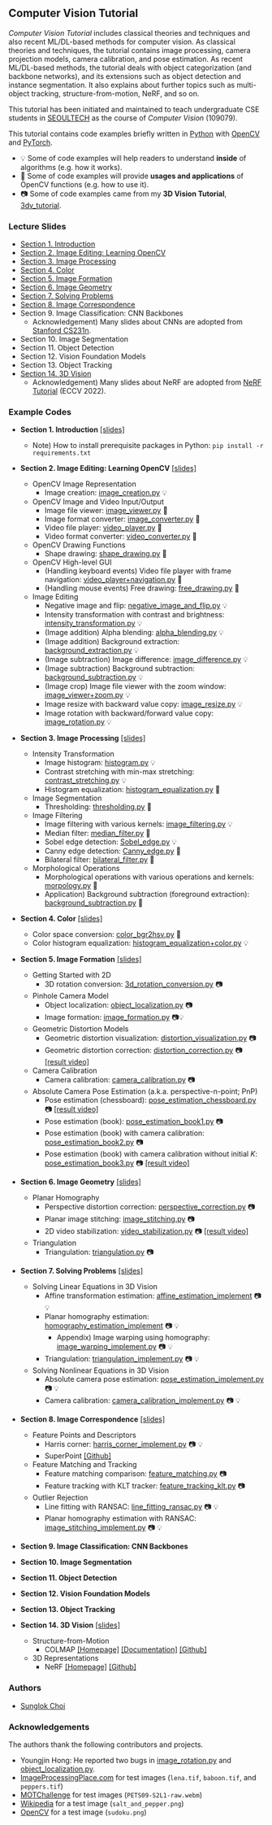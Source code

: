 ## Computer Vision Tutorial

_Computer Vision Tutorial_ includes classical theories and techniques and also recent ML/DL-based methods for computer vision. As classical theories and techniques, the tutorial contains image processing, camera projection models, camera calibration, and pose estimation. As recent ML/DL-based methods, the tutorial deals with object categorization (and backbone networks), and its extensions such as object detection and instance segmentation. It also explains about further topics such as multi-object tracking, structure-from-motion, NeRF, and so on.

This tutorial has been initiated and maintained to teach undergraduate CSE students in [SEOULTECH](https://en.seoultech.ac.kr/) as the course of _Computer Vision_ (109079).

This tutorial contains code examples briefly written in [Python](https://python.org/) with [OpenCV](https://opencv.org/) and [PyTorch](https://pytorch.org/).
* :bulb: Some of code examples will help readers to understand **inside** of algorithms (e.g. how it works).
* :wrench: Some of code examples will provide **usages and applications** of OpenCV functions (e.g. how to use it).
* :camera: Some of code examples came from my **3D Vision Tutorial**, [3dv_tutorial](https://github.com/mint-lab/3dv_tutorial).



### Lecture Slides
* [Section 1. Introduction](https://github.com/mint-lab/cv_tutorial/blob/master/slides/01_introduction.pdf)
* [Section 2. Image Editing: Learning OpenCV](https://github.com/mint-lab/cv_tutorial/blob/master/slides/02_image_editing.pdf)
* [Section 3. Image Processing](https://github.com/mint-lab/cv_tutorial/blob/master/slides/03_image_processing.pdf)
* [Section 4. Color](https://github.com/mint-lab/cv_tutorial/blob/master/slides/04_color.pdf)
* [Section 5. Image Formation](https://github.com/mint-lab/cv_tutorial/blob/master/slides/05_image_formation.pdf)
* [Section 6. Image Geometry](https://github.com/mint-lab/cv_tutorial/blob/master/slides/06_image_geometry.pdf)
* [Section 7. Solving Problems](https://github.com/mint-lab/cv_tutorial/blob/master/slides/07_solving_problems.pdf)
* [Section 8. Image Correspondence](https://github.com/mint-lab/cv_tutorial/blob/master/slides/08_image_correspondence.pdf)
* Section 9. Image Classification: CNN Backbones
  * Acknowledgement) Many slides about CNNs are adopted from [Stanford CS231n](https://cs231n.stanford.edu/).
* Section 10. Image Segmentation
* Section 11. Object Detection
* Section 12. Vision Foundation Models
* Section 13. Object Tracking
* [Section 14. 3D Vision](https://github.com/mint-lab/cv_tutorial/blob/master/slides/14_3d_vision.pdf)
  * Acknowledgement) Many slides about NeRF are adopted from [NeRF Tutorial](https://sites.google.com/berkeley.edu/nerf-tutorial/) (ECCV 2022).



### Example Codes
* **Section 1. Introduction** [[slides]](https://github.com/mint-lab/cv_tutorial/blob/master/slides/01_introduction.pdf)
  * Note) How to install prerequisite packages in Python: `pip install -r requirements.txt`

* **Section 2. Image Editing: Learning OpenCV** [[slides]](https://github.com/mint-lab/cv_tutorial/blob/master/slides/02_image_editing.pdf)
  * OpenCV Image Representation
    * Image creation: [image_creation.py](https://github.com/mint-lab/cv_tutorial/blob/master/examples/image_creation.py) :bulb:
  * OpenCV Image and Video Input/Output
    * Image file viewer: [image_viewer.py](https://github.com/mint-lab/cv_tutorial/blob/master/examples/image_viewer.py) :wrench:
    * Image format converter: [image_converter.py](https://github.com/mint-lab/cv_tutorial/blob/master/examples/image_converter.py) :wrench:
    * Video file player: [video_player.py](https://github.com/mint-lab/cv_tutorial/blob/master/examples/video_player.py) :wrench:
    * Video format converter: [video_converter.py](https://github.com/mint-lab/cv_tutorial/blob/master/examples/video_converter.py) :wrench:
  * OpenCV Drawing Functions
    * Shape drawing: [shape_drawing.py](https://github.com/mint-lab/cv_tutorial/blob/master/examples/shape_drawing.py) :wrench:
  * OpenCV High-level GUI
    * (Handling keyboard events) Video file player with frame navigation: [video_player+navigation.py](https://github.com/mint-lab/cv_tutorial/blob/master/examples/video_player%2Bnavigation.py) :wrench:
    * (Handling mouse events) Free drawing: [free_drawing.py](https://github.com/mint-lab/cv_tutorial/blob/master/examples/free_drawing.py) :wrench:
  * Image Editing
    * Negative image and flip: [negative_image_and_flip.py](https://github.com/mint-lab/cv_tutorial/blob/master/examples/negative_image_and_flip.py) :bulb:
    * Intensity transformation with contrast and brightness: [intensity_transformation.py](https://github.com/mint-lab/cv_tutorial/blob/master/examples/intensity_transformation.py) :bulb:
    * (Image addition) Alpha blending: [alpha_blending.py](https://github.com/mint-lab/cv_tutorial/blob/master/examples/alpha_blending.py) :bulb:
    * (Image addition) Background extraction: [background_extraction.py](https://github.com/mint-lab/cv_tutorial/blob/master/examples/background_extraction.py) :bulb:
    * (Image subtraction) Image difference: [image_difference.py](https://github.com/mint-lab/cv_tutorial/blob/master/examples/image_difference.py) :bulb:
    * (Image subtraction) Background subtraction: [background_subtraction.py](https://github.com/mint-lab/cv_tutorial/blob/master/examples/background_subtraction.py) :bulb:
    * (Image crop) Image file viewer with the zoom window: [image_viewer+zoom.py](https://github.com/mint-lab/cv_tutorial/blob/master/examples/image_viewer%2Bzoom.py) :bulb:
    * Image resize with backward value copy: [image_resize.py](https://github.com/mint-lab/cv_tutorial/blob/master/examples/image_resize.py) :bulb:
    * Image rotation with backward/forward value copy: [image_rotation.py](https://github.com/mint-lab/cv_tutorial/blob/master/examples/image_rotation.py) :bulb:

* **Section 3. Image Processing** [[slides]](https://github.com/mint-lab/cv_tutorial/blob/master/slides/03_image_processing.pdf)
  * Intensity Transformation
    * Image histogram: [histogram.py](https://github.com/mint-lab/cv_tutorial/blob/master/examples/histogram.py) :bulb:
    * Contrast stretching with min-max stretching: [contrast_stretching.py](https://github.com/mint-lab/cv_tutorial/blob/master/examples/contrast_stretching.py) :bulb:
    * Histogram equalization: [histogram_equalization.py](https://github.com/mint-lab/cv_tutorial/blob/master/examples/histogram_equalization.py) :wrench:
  * Image Segmentation
    * Thresholding: [thresholding.py](https://github.com/mint-lab/cv_tutorial/blob/master/examples/thresholding.py) :wrench:
  * Image Filtering
    * Image filtering with various kernels: [image_filtering.py](https://github.com/mint-lab/cv_tutorial/blob/master/examples/image_filtering.py) :bulb:
    * Median filter: [median_filter.py](https://github.com/mint-lab/cv_tutorial/blob/master/examples/median_filter.py) :wrench:
    * Sobel edge detection: [Sobel_edge.py](https://github.com/mint-lab/cv_tutorial/blob/master/examples/Sobel_edge.py) :bulb:
    * Canny edge detection: [Canny_edge.py](https://github.com/mint-lab/cv_tutorial/blob/master/examples/Canny_edge.py) :wrench:
    * Bilateral filter: [bilateral_filter.py](https://github.com/mint-lab/cv_tutorial/blob/master/examples/bilateral_filter.py) :wrench:
  * Morphological Operations
    * Morphological operations with various operations and kernels: [morpology.py](https://github.com/mint-lab/cv_tutorial/blob/master/examples/morpology.py) :wrench:
    * Application) Background subtraction (foreground extraction): [background_subtraction.py](https://github.com/mint-lab/cv_tutorial/blob/master/examples/background_subtraction.py) :wrench:

* **Section 4. Color** [[slides]](https://github.com/mint-lab/cv_tutorial/blob/master/slides/04_color.pdf)
  * Color space conversion: [color_bgr2hsv.py](https://github.com/mint-lab/cv_tutorial/blob/master/examples/color_bgr2hsv.py) :wrench:
  * Color histogram equalization: [histogram_equalization+color.py](https://github.com/mint-lab/cv_tutorial/blob/master/examples/histogram_equalization+color.py) :bulb:

* **Section 5. Image Formation** [[slides]](https://github.com/mint-lab/cv_tutorial/blob/master/slides/05_image_formation.pdf)
  * Getting Started with 2D
    * 3D rotation conversion: [3d_rotation_conversion.py](https://github.com/mint-lab/3dv_tutorial/blob/master/examples/3d_rotation_conversion.py) :camera:
  * Pinhole Camera Model
    * Object localization: [object_localization.py](https://github.com/mint-lab/3dv_tutorial/blob/master/examples/object_localization.py) :camera:
    * Image formation: [image_formation.py](https://github.com/mint-lab/3dv_tutorial/blob/master/examples/image_formation.py) :camera::bulb: 
  * Geometric Distortion Models
    * Geometric distortion visualization: [distortion_visualization.py](https://github.com/mint-lab/3dv_tutorial/blob/master/examples/distortion_visualization.py) :camera:
    * Geometric distortion correction: [distortion_correction.py](https://github.com/mint-lab/3dv_tutorial/blob/master/examples/distortion_correction.py) :camera: [[result video]](https://youtu.be/HKetupWh4V8)
  * Camera Calibration
    * Camera calibration: [camera_calibration.py](https://github.com/mint-lab/3dv_tutorial/blob/master/examples/camera_calibration.py) :camera:
  * Absolute Camera Pose Estimation (a.k.a. perspective-n-point; PnP)
    * Pose estimation (chessboard): [pose_estimation_chessboard.py](https://github.com/mint-lab/3dv_tutorial/blob/master/examples/pose_estimation_chessboard.py) :camera: [[result video]](https://youtu.be/4nA1OQGL-ig)
    * Pose estimation (book): [pose_estimation_book1.py](https://github.com/mint-lab/3dv_tutorial/blob/master/examples/pose_estimation_book1.py) :camera:
    * Pose estimation (book) with camera calibration: [pose_estimation_book2.py](https://github.com/mint-lab/3dv_tutorial/blob/master/examples/pose_estimation_book2.py) :camera:
    * Pose estimation (book) with camera calibration without initial $K$: [pose_estimation_book3.py](https://github.com/mint-lab/3dv_tutorial/blob/master/examples/pose_estimation_book3.py) :camera: [[result video]](https://youtu.be/GYp4h0yyB3Y)

* **Section 6. Image Geometry** [[slides]](https://github.com/mint-lab/cv_tutorial/blob/master/slides/06_image_geometry.pdf)
  * Planar Homography
    * Perspective distortion correction: [perspective_correction.py](https://github.com/mint-lab/3dv_tutorial/blob/master/examples/perspective_correction.py) :camera:
    * Planar image stitching: [image_stitching.py](https://github.com/mint-lab/3dv_tutorial/blob/master/examples/image_stitching.py) :camera:
    * 2D video stabilization: [video_stabilization.py](https://github.com/mint-lab/3dv_tutorial/blob/master/examples/video_stabilization.py) :camera: [[result video]](https://youtu.be/be_dzYicEzI)
  * Triangulation
    * Triangulation: [triangulation.py](https://github.com/mint-lab/3dv_tutorial/blob/master/examples/triangulation.py) :camera:

* **Section 7. Solving Problems** [[slides]](https://github.com/mint-lab/cv_tutorial/blob/master/slides/07_solving_problems.pdf)
  * Solving Linear Equations in 3D Vision
    * Affine transformation estimation: [affine_estimation_implement](https://github.com/mint-lab/3dv_tutorial/blob/master/examples/affine_estimation_implement.py) :camera: :bulb:
    * Planar homography estimation: [homography_estimation_implement](https://github.com/mint-lab/3dv_tutorial/blob/master/examples/homography_estimation_implement.py) :camera: :bulb:
      * Appendix) Image warping using homography: [image_warping_implement.py](https://github.com/mint-lab/3dv_tutorial/blob/master/examples/image_warping_implement.py) :camera: :bulb:
    * Triangulation: [triangulation_implement.py](https://github.com/mint-lab/3dv_tutorial/blob/master/examples/triangulation_implement.py) :camera: :bulb:
  * Solving Nonlinear Equations in 3D Vision
    * Absolute camera pose estimation: [pose_estimation_implement.py](https://github.com/mint-lab/3dv_tutorial/blob/master/examples/pose_estimation_implement.py) :camera: :bulb:
    * Camera calibration: [camera_calibration_implement.py](https://github.com/mint-lab/3dv_tutorial/blob/master/examples/camera_calibration_implement.py) :camera: :bulb:

* **Section 8. Image Correspondence** [[slides]](https://github.com/mint-lab/cv_tutorial/blob/master/slides/08_image_correspondence.pdf)
  * Feature Points and Descriptors
    * Harris corner: [harris_corner_implement.py](https://github.com/mint-lab/3dv_tutorial/blob/master/examples/harris_corner_implement.py) :camera: :bulb:
    * SuperPoint [[Github]](https://github.com/magicleap/SuperPointPretrainedNetwork)
  * Feature Matching and Tracking
    * Feature matching comparison: [feature_matching.py](https://github.com/mint-lab/3dv_tutorial/blob/master/examples/feature_matching.py) :camera:
    * Feature tracking with KLT tracker: [feature_tracking_klt.py](https://github.com/mint-lab/3dv_tutorial/blob/master/examples/feature_tracking_klt.py) :camera:
  * Outlier Rejection
    * Line fitting with RANSAC: [line_fitting_ransac.py](https://github.com/mint-lab/3dv_tutorial/blob/master/examples/line_fitting_ransac.py) :camera: :bulb:
    * Planar homography estimation with RANSAC: [image_stitching_implement.py](https://github.com/mint-lab/3dv_tutorial/blob/master/examples/image_stitching_implement.py) :camera: :bulb:

* **Section 9. Image Classification: CNN Backbones**
* **Section 10. Image Segmentation**
* **Section 11. Object Detection**
* **Section 12. Vision Foundation Models**
* **Section 13. Object Tracking**
* **Section 14. 3D Vision** [[slides]](https://github.com/mint-lab/cv_tutorial/blob/master/slides/14_3d_vision.pdf)
  * Structure-from-Motion
    * COLMAP [[Homepage]](https://demuc.de/colmap/) [[Documentation]](https://colmap.github.io/) [[Github]](https://github.com/colmap/colmap)
  * 3D Representations
    * NeRF [[Homepage]](https://www.matthewtancik.com/nerf) [[Github]](https://github.com/bmild/nerf)




### Authors
* [Sunglok Choi](https://github.com/sunglok)



### Acknowledgements
The authors thank the following contributors and projects.

* Youngjin Hong: He reported two bugs in [image_rotation.py](https://github.com/mint-lab/cv_tutorial/blob/master/examples/image_rotation.py) and [object_localization.py](https://github.com/mint-lab/3dv_tutorial/blob/master/examples/object_localization.py).
* [ImageProcessingPlace.com](https://www.imageprocessingplace.com/root_files_V3/image_databases.htm) for test images (`lena.tif`, `baboon.tif`, and `peppers.tif`)
* [MOTChallenge](https://motchallenge.net/vis/PETS09-S2L1) for test images (`PETS09-S2L1-raw.webm`)
* [Wikipedia](https://en.wikipedia.org/wiki/Salt-and-pepper_noise) for a test image (`salt_and_pepper.png`)
* [OpenCV](https://github.com/opencv/opencv/tree/4.x/samples/data) for a test image (`sudoku.png`)
